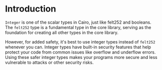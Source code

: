 # Introduction

`Integer` is one of the scalar types in Cairo, just like felt252 and booleans. The `felt252` type is a fundamental type in the core library, serving as the foundation for creating all other types in the core library. 

However, for added safety, it's best to use integer types instead of `felt252` whenever you can. Integer types have built-in security features that help protect your code from common issues like overflow and underflow errors. Using these safer integer types makes your programs more secure and less vulnerable to attacks or other security risks.
